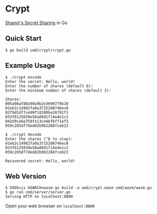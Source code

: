 # Crypt
[Shamir's Secret Sharing](https://en.wikipedia.org/wiki/Shamir%27s_secret_sharing) in Go

## Quick Start
```console
$ go build cmd/crypt/crypt.go
```

## Example Usage
```console
$ ./crypt encode
Enter the secret: Hello, world!
Enter the number of shares (default 6):
Enter the minimum number of shares (default 3):

Shares:
005a98af88a98a9b2e3690779b10
01eb2c14982fa9a3715200746ec0
02f9d1d77ce90f18280be26f91f1
033f6125039e58a89d1f14e4e1c2
042d9ce6e758fe13c446f6ff1ef3
059c285df7dedd2b9b2266fceb23

$ ./crypt decode
Enter the shares (^D to stop):
01eb2c14982fa9a3715200746ec0
033f6125039e58a89d1f14e4e1c2
059c285df7dedd2b9b2266fceb23

Recovered secret: Hello, world!
```

## Web Version
```console
$ GOOS=js GOARCH=wasm go build -o web/crypt.wasm cmd/wasm/wasm.go
$ go run cmd/server/server.go
Serving HTTP on localhost:8000
```

Open your web browser on `localhost:8000`
